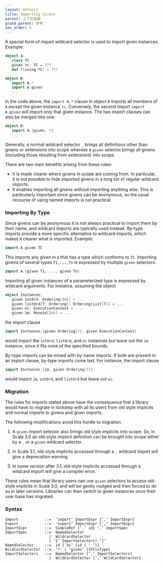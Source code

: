 ```yaml
---
layout: default
title: Importing Givens
parent: 上下文抽象
grand_parent: 参考
nav_order: 5
---
```


A special form of import wildcard selector is used to import given instances. Example:

```scala
object A:
   class TC
   given tc: TC = ???
   def f(using TC) = ???

object B:
   import A.*
   import A.given
   ...
```

In the code above, the `import A.*` clause in object `B` imports all members
of `A` _except_ the given instance `tc`. Conversely, the second import `import A.given` will import _only_ that given instance.
The two import clauses can also be merged into one:

```scala
object B:
   import A.{given, *}
   ...
```

Generally, a normal wildcard selector `_` brings all definitions other than givens or extensions into scope
whereas a `given` selector brings all givens (including those resulting from extensions) into scope.

There are two main benefits arising from these rules:

- It is made clearer where givens in scope are coming from.
  In particular, it is not possible to hide imported givens in a long list of regular wildcard imports.
- It enables importing all givens
  without importing anything else. This is particularly important since givens
  can be anonymous, so the usual recourse of using named imports is not
  practical.

### Importing By Type

Since givens can be anonymous it is not always practical to import them by their name, and wildcard imports are typically used instead. By-type imports provide a more specific alternative to wildcard imports, which makes it clearer what is imported. Example:

```scala
import A.given TC
```

This imports any given in `A` that has a type which conforms to `TC`. Importing givens of several types `T1,...,Tn`
is expressed by multiple `given` selectors.

```scala
import A.{given T1, ..., given Tn}
```

Importing all given instances of a parameterized type is expressed by wildcard arguments.
For instance, assuming the object

```scala
object Instances:
   given intOrd: Ordering[Int] = ...
   given listOrd[T: Ordering]: Ordering[List[T]] = ...
   given ec: ExecutionContext = ...
   given im: Monoid[Int] = ...
```

the import clause

```scala
import Instances.{given Ordering[?], given ExecutionContext}
```

would import the `intOrd`, `listOrd`, and `ec` instances but leave out the `im` instance, since it fits none of the specified bounds.

By-type imports can be mixed with by-name imports. If both are present in an import clause, by-type imports come last. For instance, the import clause

```scala
import Instances.{im, given Ordering[?]}
```

would import `im`, `intOrd`, and `listOrd` but leave out `ec`.

### Migration

The rules for imports stated above have the consequence that a library
would have to migrate in lockstep with all its users from old style implicits and
normal imports to givens and given imports.

The following modifications avoid this hurdle to migration.

 1. A `given` import selector also brings old style implicits into scope. So, in Scala 3.0
    an old-style implicit definition can be brought into scope either by a `_` or a `given` wildcard selector.

 2. In Scala 3.1, old-style implicits accessed through a `_` wildcard import will give a deprecation warning.

 3. In some version after 3.1, old-style implicits accessed through a `_` wildcard import will give a compiler error.

These rules mean that library users can use `given` selectors to access old-style implicits in Scala 3.0,
and will be gently nudged and then forced to do so in later versions. Libraries can then switch to
given instances once their user base has migrated.

### Syntax

```
Import            ::=  ‘import’ ImportExpr {‘,’ ImportExpr}
Export            ::=  ‘export’ ImportExpr {‘,’ ImportExpr}
ImportExpr        ::=  SimpleRef {‘.’ id} ‘.’ ImportSpec
ImportSpec        ::=  NamedSelector
                    |  WildcardSelector
                    | ‘{’ ImportSelectors) ‘}’
NamedSelector     ::=  id [‘as’ (id | ‘_’)]
WildCardSelector  ::=  ‘*' | ‘given’ [InfixType]
ImportSelectors   ::=  NamedSelector [‘,’ ImportSelectors]
                    |  WildCardSelector {‘,’ WildCardSelector}
```
